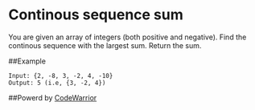# Continous sequence sum

You are given an array of integers (both positive and negative).
Find the continous sequence with the largest sum. Return the sum.

##Example

    Input: {2, -8, 3, -2, 4, -10}
    Output: 5 (i.e, {3, -2, 4})

##Powerd by [CodeWarrior](http://code-warrior.herokuapp.com)
